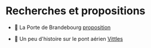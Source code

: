 # Recherches et propositions

- 🚀 La Porte de Brandebourg [proposition](./01_proposition.md)

- 🌈 Un peu d'histoire sur le pont aérien [Vittles](./02_proposition_vittles.md)